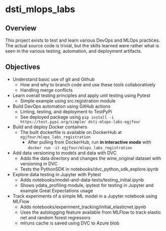 # dsti_mlops_labs

## Overview
This project exists to test and learn various DevOps and MLOps practices. The actual source code is trivial, but the skills learned were rather what is seen in the various testing, automation, and deployment artifacts.

## Objectives
- Understand basic use of git and Github
    - How and why to branch code and use these tools collaboratively
    - Handling merge conflicts
- Learn overall testing principles and apply unit testing using Pytest
    - Simple example using src.registration module
- Build DevOps automation using GitHub actions
    - Linting, testing, and deployment to TestPyPi
    - See deployed package using `pip install -i https://test.pypi.org/simple/ dsti-mlops-labs-egjfour`
- Build and deploy Docker containers
    - The built dockerfile is available on DockerHub at `egjfour/mlops_labs_registration`
        - After pulling from DockerHub, run **in interactive mode** with `docker run -it egjfour/mlops_labs_registration`
- Add data versioning to models and data with DVC
    - Adds the data directory and changes the wine_original dataset with versioning in DVC
    - Tests the PythonSDK in notebooks/dvc_python_sdk_explore.ipynb
- Explore data testing in Jupyter with Pytest
    - Adds notebooks/model-and-data-tests/testing_initial.ipynb
    - Shows ydata_profiling module, ipytest for testing in Jupyter and example Great Expectations usage
- Track experiments of a simple ML model in a Jupyter notebook using MLFlow
    - Adds notebooks/experiment_tracking/initial_elasticnet.ipynb
    - Uses the autologging feature available from MLFlow to track elastic net and random forest regressors
    - mlruns cache is saved using DVC to Azure blob
